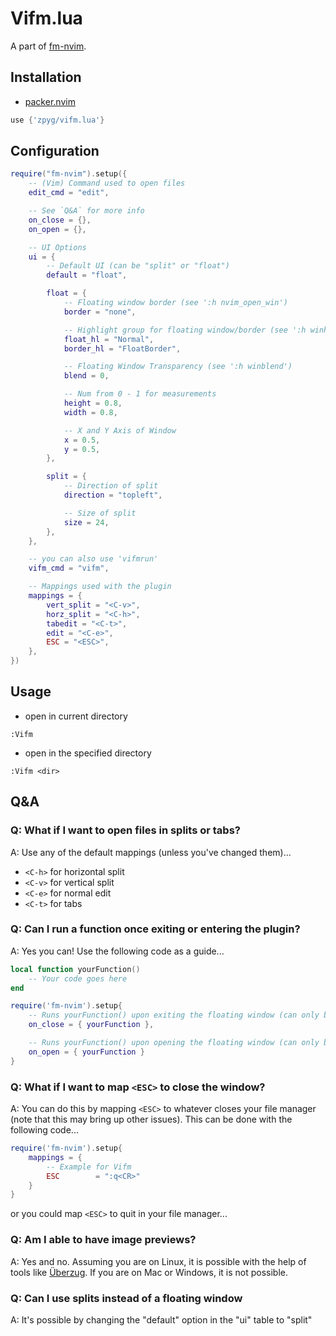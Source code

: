 # Vifm.lua

A part of [fm-nvim](https://github.com/is0n/fm-nvim).

## Installation

- [packer.nvim](https://github.com/wbthomason/packer.nvim)

```lua
use {'zpyg/vifm.lua'}
```

## Configuration

```lua
require("fm-nvim").setup({
    -- (Vim) Command used to open files
    edit_cmd = "edit",

    -- See `Q&A` for more info
    on_close = {},
    on_open = {},

    -- UI Options
    ui = {
        -- Default UI (can be "split" or "float")
        default = "float",

        float = {
            -- Floating window border (see ':h nvim_open_win')
            border = "none",

            -- Highlight group for floating window/border (see ':h winhl')
            float_hl = "Normal",
            border_hl = "FloatBorder",

            -- Floating Window Transparency (see ':h winblend')
            blend = 0,

            -- Num from 0 - 1 for measurements
            height = 0.8,
            width = 0.8,

            -- X and Y Axis of Window
            x = 0.5,
            y = 0.5,
        },

        split = {
            -- Direction of split
            direction = "topleft",

            -- Size of split
            size = 24,
        },
    },

    -- you can also use 'vifmrun'
    vifm_cmd = "vifm",

    -- Mappings used with the plugin
    mappings = {
        vert_split = "<C-v>",
        horz_split = "<C-h>",
        tabedit = "<C-t>",
        edit = "<C-e>",
        ESC = "<ESC>",
    },
})
```

## Usage

- open in current directory

```vim
:Vifm
```

- open in the specified directory

```vim
:Vifm <dir>
```

## Q&A

### Q: What if I want to open files in splits or tabs?

A: Use any of the default mappings (unless you've changed them)...

- `<C-h>` for horizontal split
- `<C-v>` for vertical split
- `<C-e>` for normal edit
- `<C-t>` for tabs

### Q: Can I run a function once exiting or entering the plugin?

A: Yes you can! Use the following code as a guide...

```lua
local function yourFunction()
    -- Your code goes here
end

require('fm-nvim').setup{
    -- Runs yourFunction() upon exiting the floating window (can only be a function)
    on_close = { yourFunction },

    -- Runs yourFunction() upon opening the floating window (can only be a function)
    on_open = { yourFunction }
}
```

### Q: What if I want to map `<ESC>` to close the window?

A: You can do this by mapping `<ESC>` to whatever closes your file manager (note that this may bring up other issues). This can be done with the following code...

```lua
require('fm-nvim').setup{
    mappings = {
        -- Example for Vifm
        ESC        = ":q<CR>"
    }
}
```

or you could map `<ESC>` to quit in your file manager...

### Q: Am I able to have image previews?

A: Yes and no. Assuming you are on Linux, it is possible with the help of tools like [Überzug](https://github.com/seebye/ueberzug). If you are on Mac or Windows, it is not possible.

### Q: Can I use splits instead of a floating window

A: It's possible by changing the "default" option in the "ui" table to "split"
